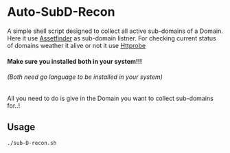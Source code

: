 # Auto-SubD-Recon

A simple shell script designed to collect all active sub-domains of a Domain.
Here it use [Assetfinder](https://github.com/tomnomnom/assetfinder) as sub-domain listner.
For checking current status of domains weather it alive or not it use [Httprobe](https://github.com/tomnomnom/httprobe)
#### Make sure you installed both in your system!!!
   ###### (Both need go language to be installed in your system)
   All you need to do is give in the Domain you want to collect sub-domains for..!


## Usage

```bash
./sub-D-recon.sh
```
